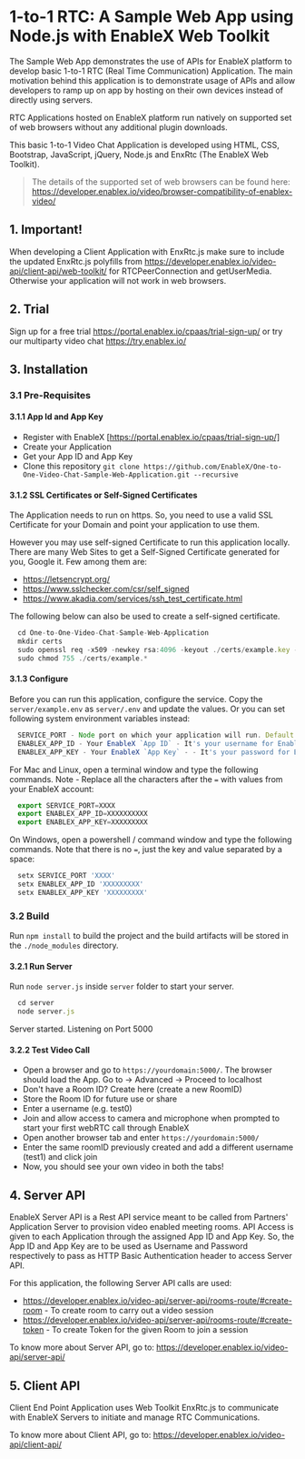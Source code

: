 # 1-to-1 RTC: A Sample Web App using Node.js with EnableX Web Toolkit

The Sample Web App demonstrates the use of APIs for EnableX platform to develop basic 1-to-1 RTC (Real Time Communication) Application. The main motivation behind this application is to demonstrate usage of APIs and allow developers to ramp up on app by hosting on their own devices instead of directly using servers.

RTC Applications hosted on EnableX platform run natively on supported set of web browsers without any additional plugin downloads.

This basic 1-to-1 Video Chat Application is developed using HTML, CSS, Bootstrap, JavaScript, jQuery, Node.js and EnxRtc (The EnableX Web Toolkit).

>The details of the supported set of web browsers can be found here:
https://developer.enablex.io/video/browser-compatibility-of-enablex-video/


## 1. Important!

When developing a Client Application with EnxRtc.js make sure to include the updated EnxRtc.js polyfills from https://developer.enablex.io/video-api/client-api/web-toolkit/ for RTCPeerConnection and getUserMedia. Otherwise your application will not work in web browsers.


## 2. Trial

Sign up for a free trial https://portal.enablex.io/cpaas/trial-sign-up/ or try our multiparty video chat https://try.enablex.io/


## 3. Installation

### 3.1 Pre-Requisites

#### 3.1.1 App Id and App Key

* Register with EnableX [https://portal.enablex.io/cpaas/trial-sign-up/] 
* Create your Application
* Get your App ID and App Key
* Clone this repository `git clone https://github.com/EnableX/One-to-One-Video-Chat-Sample-Web-Application.git --recursive`

#### 3.1.2 SSL Certificates or Self-Signed Certificates

The Application needs to run on https. So, you need to use a valid SSL Certificate for your Domain and point your application to use them.

However you may use self-signed Certificate to run this application locally. There are many Web Sites to get a Self-Signed Certificate generated for you, Google it. Few among them are:

* https://letsencrypt.org/
* https://www.sslchecker.com/csr/self_signed
* https://www.akadia.com/services/ssh_test_certificate.html

The following below can also be used to create a self-signed certificate.
```javascript
  cd One-to-One-Video-Chat-Sample-Web-Application
  mkdir certs
  sudo openssl req -x509 -newkey rsa:4096 -keyout ./certs/example.key -out ./certs/example.crt -days 10000 -nodes
  sudo chmod 755 ./certs/example.*
```

#### 3.1.3 Configure

Before you can run this application, configure the service. Copy the `server/example.env` as `server/.env` and update the values. Or you can set following system environment variables instead:

```javascript
  SERVICE_PORT - Node port on which your application will run. Default port set is 5000
  ENABLEX_APP_ID - Your EnableX `App ID` - It's your username for EnableX API and can be found at Dashboard > Projects https://portal.enablex.io/dashboard/
  ENABLEX_APP_KEY - Your EnableX `App Key` - - It's your password for EnableX API and can be found at Dashboard > Projects https://portal.enablex.io/dashboard/
```

For Mac and Linux, open a terminal window and type the following commands. Note - Replace all the characters after the `=` with values from your EnableX account:
```javascript
  export SERVICE_PORT=XXXX
  export ENABLEX_APP_ID=XXXXXXXXXX
  export ENABLEX_APP_KEY=XXXXXXXXX
```

On Windows, open a powershell / command window and type the following commands. Note that there is no `=`, just the key and value separated by a space:
```javascript
  setx SERVICE_PORT 'XXXX'
  setx ENABLEX_APP_ID 'XXXXXXXXX'
  setx ENABLEX_APP_KEY 'XXXXXXXXX'
```

### 3.2 Build

Run `npm install` to build the project and the build artifacts will be stored in the `./node_modules` directory.

#### 3.2.1 Run Server

Run `node server.js` inside `server` folder to start your server.
```javascript
  cd server
  node server.js
```
Server started. Listening on Port 5000

#### 3.2.2 Test Video Call

* Open a browser and go to `https://yourdomain:5000/`. The browser should load the App. Go to -> Advanced -> Proceed to localhost
* Don't have a Room ID? Create here (create a new RoomID)
* Store the Room ID for future use or share
* Enter a username (e.g. test0)
* Join and allow access to camera and microphone when prompted to start your first webRTC call through EnableX
* Open another browser tab and enter `https://yourdomain:5000/`
* Enter the same roomID previously created and add a different username (test1) and click join
* Now, you should see your own video in both the tabs!


## 4. Server API

EnableX Server API is a Rest API service meant to be called from Partners' Application Server to provision video enabled
meeting rooms. API Access is given to each Application through the assigned App ID and App Key. So, the App ID and App Key
are to be used as Username and Password respectively to pass as HTTP Basic Authentication header to access Server API.

For this application, the following Server API calls are used:
* https://developer.enablex.io/video-api/server-api/rooms-route/#create-room - To create room to carry out a video session
* https://developer.enablex.io/video-api/server-api/rooms-route/#create-token - To create Token for the given Room to join a session

To know more about Server API, go to:
https://developer.enablex.io/video-api/server-api/


## 5. Client API

Client End Point Application uses Web Toolkit EnxRtc.js to communicate with EnableX Servers to initiate and manage RTC Communications.

To know more about Client API, go to:
https://developer.enablex.io/video-api/client-api/
